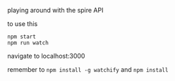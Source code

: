 playing around with the spire API

to use this

    npm start
    npm run watch

navigate to localhost:3000

remember to `npm install -g watchify` and `npm install`
